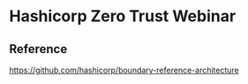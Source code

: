 # Hashicorp Zero Trust Webinar


## Reference

https://github.com/hashicorp/boundary-reference-architecture
